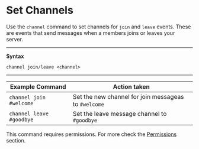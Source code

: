 # Set Channels

Use the `channel` command to set channels for `join` and `leave` events. These are events that send messages when a members joins or leaves your server.

---
**Syntax**
```
channel join/leave <channel>
```
---


| Example Command           | Action taken                                        |
|-------------              |---------                                            |
| `channel join #welcome`  | Set the new channel for join messageas to `#welcome` |
| `channel leave #goodbye` | Set the leave message channel to `#goodbye`          |  

This command requires permissions. For more check the [Permissions](permissions.md) section.

